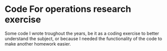 # Code For operations research exercise

Some code I wrote troughout the years, be it as a coding exercise to better understand the subject, or because I needed the functionality of the code to make another homework easier.
